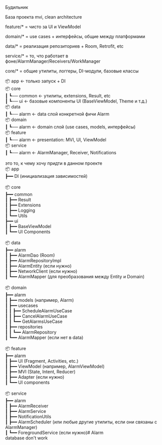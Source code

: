 Будильник

База проекта mvi, clean architecture<br>

feature/* = чисто за UI и ViewModel <br>

domain/* = use cases + интерфейсы, общие между платформами<br>

data/* = реализация репозиториев + Room, Retrofit, etc<br>

service/* = то, что работает в фоне/AlarmManager/Receivers/WorkManager<br>

core/* = общие утилиты, логгеры, DI-модули, базовые классы<br>

📦 app                 ← только запуск + DI<br>
📦 core<br>
┃  ┗── common         ← утилиты, extensions, Result, etc<br>
┃  ┗── ui             ← базовые компоненты UI (BaseViewModel, Theme и т.д.)<br>
📦 data<br>
┃  ┗── alarm          ← data слой конкретной фичи Alarm<br>
📦 domain<br>
┃  ┗── alarm          ← domain слой (use cases, models, интерфейсы)<br>
📦 feature<br>
┃  ┗── alarm          ← presentation: MVI, UI, ViewModel<br>
📦 service<br>
┃  ┗── alarm          ← AlarmManager, Receiver, Notifications<br>
<br>
это то, к чему хочу придти в данном проекте<br>
📦 app<br>
┣━━ DI (инициализация зависимостей)<br>
<br>
📦 core<br>
┣━━ common<br>
┃    ┣━━ Result<br>
┃    ┣━━ Extensions<br>
┃    ┣━━ Logging<br>
┃    ┗━━ Utils<br>
┣━━ ui<br>
┃    ┣━━ BaseViewModel<br>
┃    ┗━━ UI Components<br>
<br>
📦 data<br>
┣━━ alarm<br>
┃    ┣━━ AlarmDao (Room)<br>
┃    ┣━━ AlarmRepositoryImpl<br>
┃    ┣━━ AlarmEntity (если нужно)<br>
┃    ┣━━ NetworkClient (если нужно)<br>
┃    ┗━━ AlarmMapper (для преобразования между Entity и Domain)<br>
<br>
📦 domain<br>
┣━━ alarm<br>
┃    ┣━━ models (например, Alarm)<br>
┃    ┣━━ usecases<br>
┃    ┃    ┣━━ ScheduleAlarmUseCase<br>
┃    ┃    ┣━━ CancelAlarmUseCase<br>
┃    ┃    ┗━━ GetAlarmsUseCase<br>
┃    ┣━━ repositories<br>
┃    ┃    ┗━━ AlarmRepository<br>
┃    ┗━━ AlarmMapper (если нет в data)<br>
<br>
📦 feature<br>
┣━━ alarm<br>
┃    ┣━━ UI (Fragment, Activities, etc.)<br>
┃    ┣━━ ViewModel (например, AlarmViewModel)<br>
┃    ┣━━ MVI (State, Intent, Reducer)<br>
┃    ┣━━ Adapter (если нужно)<br>
┃    ┗━━ UI components<br>
<br>
📦 service<br>
┣━━ alarm<br>
┃    ┣━━ AlarmReceiver<br>
┃    ┣━━ AlarmService<br>
┃    ┣━━ NotificationUtils<br>
┃    ┣━━ AlarmScheduler (или любые другие утилиты, если они связаны с AlarmManager)<br>
┃    ┗━━ ForegroundService (если нужно)#   A l a r m <br>
 
 
database don't work<br>